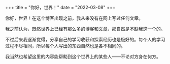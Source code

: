 +++
title = "你好，世界！"
date = "2022-03-08"
+++

你好，世界！在这个博客出现之前，我从来没有在网上写过任何文章。

我之前认为，既然世界上已经有那么多的博客和文章，那自然是不缺我这一个的。

不过后来我逐渐觉得，分享自己的学习收获和探索经历也是极好的。每个人的学习过程不尽相同，所以每个人写出的东西自然也是各不相同的。

我当然也希望这里的内容能帮助到这个世界上的某些人——不论对方身在何方。
